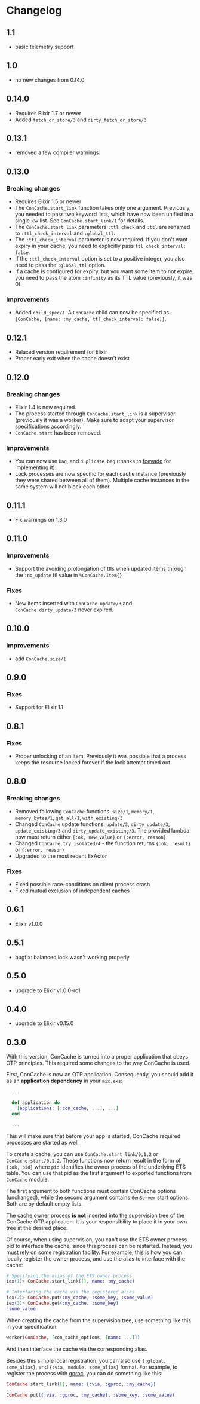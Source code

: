 # Changelog

## 1.1

- basic telemetry support

## 1.0

- no new changes from 0.14.0

## 0.14.0

- Requires Elixir 1.7 or newer
- Added `fetch_or_store/3` and `dirty_fetch_or_store/3`

## 0.13.1

- removed a few compiler warnings

## 0.13.0

### Breaking changes

- Requires Elixir 1.5 or newer
- The `ConCache.start_link` function takes only one argument. Previously, you needed to pass two keyword lists, which have now been unified in a single kw list. See `ConCache.start_link/1` for details.
- The `ConCache.start_link` parameters `:ttl_check` and `:ttl` are renamed to `:ttl_check_interval` and `:global_ttl`.
- The `:ttl_check_interval` parameter is now required. If you don't want expiry in your cache, you need to explicitly pass `ttl_check_interval: false`.
- If the `:ttl_check_interval` option is set to a positive integer, you also need to pass the `:global_ttl` option.
- If a cache is configured for expiry, but you want some item to not expire, you need to pass the atom `:infinity` as its TTL value (previously, it was 0).

### Improvements

- Added `child_spec/1`. A `ConCache` child can now be specified as `{ConCache, [name: :my_cache, ttl_check_interval: false]}`.

## 0.12.1

- Relaxed version requirement for Elixir
- Proper early exit when the cache doesn't exist

## 0.12.0

### Breaking changes

- Elixir 1.4 is now required.
- The process started through `ConCache.start_link` is a supervisor (previously it was a worker). Make sure to adapt your supervisor specifications accordingly.
- `ConCache.start` has been removed.

### Improvements

- You can now use `bag`, and `duplicate_bag` (thanks to [fcevado](https://github.com/fcevado) for implementing it).
- Lock processes are now specific for each cache instance (previously they were shared between all of them). Multiple cache instances in the same system will not block each other.

## 0.11.1

- Fix warnings on 1.3.0

## 0.11.0

### Improvements
- Support the avoiding prolongation of ttls when updated items through the `:no_update` ttl value in `%ConCache.Item{}`

### Fixes

- New items inserted with `ConCache.update/3` and `ConCache.dirty_update/3` never expired.

## 0.10.0

### Improvements
- add `ConCache.size/1`

## 0.9.0

### Fixes
- Support for Elixir 1.1

## 0.8.1

### Fixes
- Proper unlocking of an item. Previously it was possible that a process keeps the resource locked forever if the lock attempt timed out.

## 0.8.0

### Breaking changes
- Removed following `ConCache` functions: `size/1`, `memory/1`, `memory_bytes/1`, `get_all/1`, `with_existing/3`
- Changed `ConCache` update functions: `update/3`, `dirty_update/3`, `update_existing/3` and `dirty_update_existing/3`. The provided lambda now must return either `{:ok, new_value}` or `{:error, reason}`.
- Changed `ConCache.try_isolated/4` - the function returns `{:ok, result}` or `{:error, reason}`
- Upgraded to the most recent ExActor

### Fixes
- Fixed possible race-conditions on client process crash
- Fixed mutual exclusion of independent caches

## 0.6.1
- Elixir v1.0.0

## 0.5.1
- bugfix: balanced lock wasn't working properly

## 0.5.0
- upgrade to Elixir v1.0.0-rc1

## 0.4.0
- upgrade to Elixir v0.15.0

## 0.3.0

With this version, ConCache is turned into a proper application that obeys OTP principles. This required some changes to the way ConCache is used.

First, ConCache is now an OTP application. Consequently, you should add it as an **application dependency** in your `mix.exs`:

```elixir
  ...

  def application do
    [applications: [:con_cache, ...], ...]
  end

  ...
```

This will make sure that before your app is started, ConCache required processes are started as well.

To create a cache, you can use `ConCache.start_link/0,1,2` or `ConCache.start/0,1,2`. These functions now return result in the form of `{:ok, pid}` where `pid` identifies the owner process of the underlying ETS table. You can use that pid as the first argument to exported functions from `ConCache` module.

The first argument to both functions must contain ConCache options (unchanged), while the second argument contains [`GenServer` start options](http://elixir-lang.org/docs/stable/elixir/GenServer.html#t:options/0). Both are by default empty lists.

The cache owner process **is not** inserted into the supervision tree of the ConCache OTP application. It is your responsibility to place it in your own tree at the desired place.

Of course, when using supervision, you can't use the ETS owner process pid to interface the cache, since this process can be restarted. Instead, you must rely on some registration facility. For example, this is how you can locally register the owner process, and use the alias to interface with the cache:

```elixir
# Specifying the alias of the ETS owner process
iex(1)> ConCache.start_link([], name: :my_cache)

# Interfacing the cache via the registered alias
iex(2)> ConCache.put(:my_cache, :some_key, :some_value)
iex(3)> ConCache.get(:my_cache, :some_key)
:some_value
```

When creating the cache from the supervision tree, use something like this in your specification:

```elixir
worker(ConCache, [con_cache_options, [name: ...]])
```

And then interface the cache via the corresponding alias.

Besides this simple local registration, you can also use `{:global, some_alias}`, and `{:via, module, some_alias}` format. For example, to register the process with [gproc](https://github.com/uwiger/gproc), you can do something like this:

```elixir
ConCache.start_link([], name: {:via, :gproc, :my_cache})
...
ConCache.put({:via, :gproc, :my_cache}, :some_key, :some_value)
```

